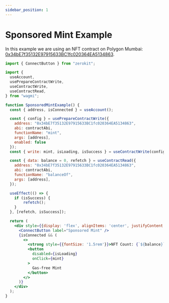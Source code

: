 ```yaml
---
sidebar_position: 1
---
```


# Sponsored Mint Example

In this example we are using an NFT contract on Polygon Mumbai:
[0x34bE7f35132E97915633BC1fc020364EA5134863](https://mumbai.polygonscan.com/address/0x34bE7f35132E97915633BC1fc020364EA5134863).

```jsx
import { ConnectButton } from "zerokit";

import {
  useAccount,
  usePrepareContractWrite,
  useContractWrite,
  useContractRead,
} from "wagmi";
```
```jsx live
function SponsoredMintExample() {
  const { address, isConnected } = useAccount();

  const { config } = usePrepareContractWrite({
    address: "0x34bE7f35132E97915633BC1fc020364EA5134863",
    abi: contractAbi,
    functionName: "mint",
    args: [address],
    enabled: false
  });
  const { write: mint, isLoading, isSuccess } = useContractWrite(config);

  const { data: balance = 0, refetch } = useContractRead({
    address: "0x34bE7f35132E97915633BC1fc020364EA5134863",
    abi: contractAbi,
    functionName: "balanceOf",
    args: [address],
  });

  useEffect(() => {
    if (isSuccess) {
        refetch();
    }
  }, [refetch, isSuccess]);

  return (
    <div style={{display: 'flex', alignItems: 'center', justifyContent: 'center', flexDirection:'column', gap: '1rem'}}>
      <ConnectButton label="Sponsored Mint" />
      {isConnected && (
        <>
          <strong style={{fontSize: '1.5rem'}}>NFT Count: {`${balance}`}</strong>
          <button
            disabled={isLoading}
            onClick={mint}
          >
            Gas-free Mint
          </button>
        </>
      )}
    </div>
  );
}
